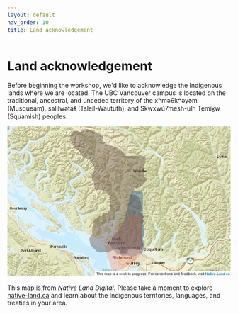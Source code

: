 ```yaml
---
layout: default
nav_order: 10
title: Land acknowledgement 
---
```

# Land acknowledgement

Before beginning the workshop, we'd like to acknowledge the Indigenous lands where we are located. The UBC Vancouver campus is located on the traditional, ancestral, and unceded territory of the xʷməθkʷəy̓əm (Musqueam), səlilwətaɬ (Tsleil-Waututh), and Skwxwú7mesh-ulh Temíx̱w (Squamish) peoples.

![map from Native Land Digital](native_land_map.png)

This map is from <em>Native Land Digital</em>. Please take a moment to explore [native-land.ca](https://native-land.ca/) and learn about the Indigenous territories, languages, and treaties in your area.
